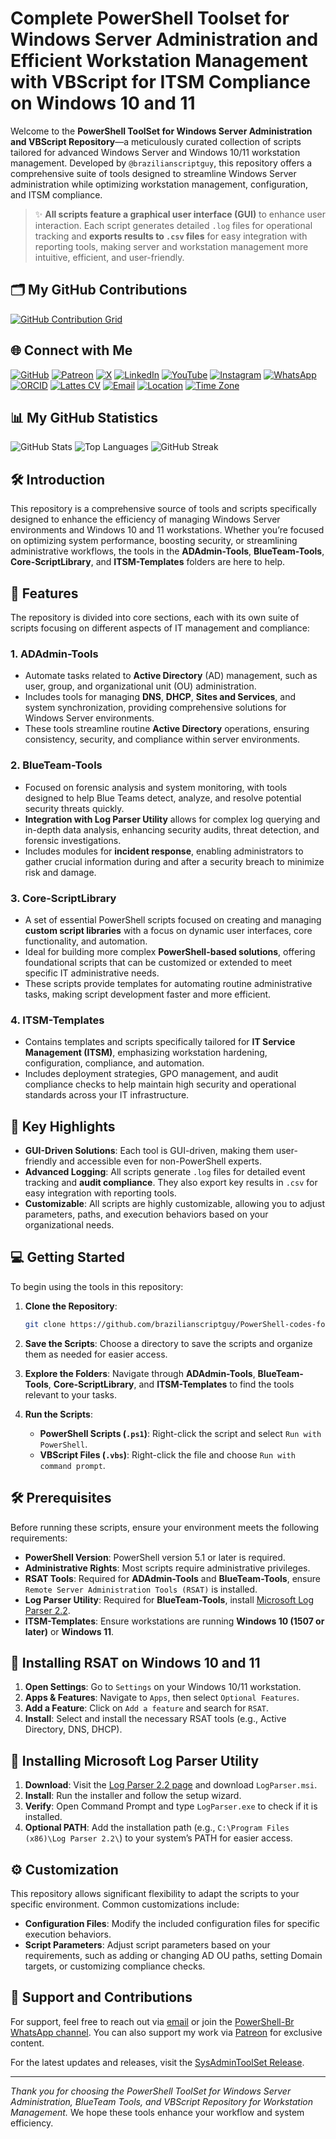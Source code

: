 # Complete PowerShell Toolset for Windows Server Administration and Efficient Workstation Management with VBScript for ITSM Compliance on Windows 10 and 11

Welcome to the **PowerShell ToolSet for Windows Server Administration and VBScript Repository**—a meticulously curated collection of scripts tailored for advanced Windows Server and Windows 10/11 workstation management. Developed by `@brazilianscriptguy`, this repository offers a comprehensive suite of tools designed to streamline Windows Server administration while optimizing workstation management, configuration, and ITSM compliance.

> ✨ **All scripts feature a graphical user interface (GUI)** to enhance user interaction. Each script generates detailed `.log` files for operational tracking and **exports results to `.csv` files** for easy integration with reporting tools, making server and workstation management more intuitive, efficient, and user-friendly.

## 🗂️ My GitHub Contributions

[![GitHub Contribution Grid](https://ghchart.rshah.org/brazilianscriptguy)](https://github.com/brazilianscriptguy)

## 🌐 Connect with Me

[![GitHub](https://img.shields.io/badge/GitHub-@brazilianscriptguy-181717?style=for-the-badge&logo=github)](https://github.com/brazilianscriptguy)
[![Patreon](https://img.shields.io/badge/Patreon-Support%20Me-red?style=for-the-badge&logo=patreon)](https://patreon.com/brazilianscriptguy)
[![X](https://img.shields.io/badge/Twitter-@brazscriptguy-000000?style=for-the-badge&logo=x)](https://x.com/brazscriptguy)
[![LinkedIn](https://img.shields.io/badge/LinkedIn-in/brazilianscriptguy-0077B5?style=for-the-badge&logo=linkedin)](https://www.linkedin.com/in/brazilianscriptguy/)
[![YouTube](https://img.shields.io/badge/YouTube-@brazilianscriptguy-FF0000?style=for-the-badge&logo=youtube)](https://www.youtube.com/@brazilianscriptguy)
[![Instagram](https://img.shields.io/badge/Instagram-@4tetraforensics-E4405F?style=for-the-badge&logo=instagram)](https://www.instagram.com/4tetraforensics)
[![WhatsApp](https://img.shields.io/badge/WhatsApp-PowerShellBR-25D366?style=for-the-badge&logo=whatsapp)](https://whatsapp.com/channel/0029VaEgqC50G0XZV1k4Mb1c)
[![ORCID](https://img.shields.io/badge/ORCID-0000--0003--3705--7468-A6CE39?style=for-the-badge&logo=orcid)](https://orcid.org/0000-0003-3705-7468)
[![Lattes CV](https://img.shields.io/badge/Lattes%20CV-0191525072495482-00A693?style=for-the-badge&logo=academia)](http://lattes.cnpq.br/0191525072495482)
[![Email](https://img.shields.io/badge/Email-luizhamilton.lhr@gmail.com-D14836?style=for-the-badge&logo=gmail)](mailto:luizhamilton.lhr@gmail.com)
[![Location](https://img.shields.io/badge/Location-27°00'04.3%22S%2048°36'19.2%22W-brightgreen?style=for-the-badge&logo=googlemaps)](https://www.google.com/maps?q=-27.0011813,-48.6053388)
[![Time Zone](https://img.shields.io/static/v1?label=Time%20Zone&message=UTC%20-3%3A00%20/%20Balneário%20Camboriú&color=blue&style=for-the-badge)](https://time.is/Balne%C3%A1rio_Cambori%C3%BA)

## 📊 My GitHub Statistics

![GitHub Stats](https://github-readme-stats.vercel.app/api?username=brazilianscriptguy&show_icons=true&theme=radical&v=2)
![Top Languages](https://github-readme-stats.vercel.app/api/top-langs/?username=brazilianscriptguy&layout=compact&theme=radical&v=2)
![GitHub Streak](https://github-readme-streak-stats.herokuapp.com/?user=brazilianscriptguy&theme=radical&v=2)

## 🛠️ Introduction

This repository is a comprehensive source of tools and scripts specifically designed to enhance the efficiency of managing Windows Server environments and Windows 10 and 11 workstations. Whether you’re focused on optimizing system performance, boosting security, or streamlining administrative workflows, the tools in the **ADAdmin-Tools**, **BlueTeam-Tools**, **Core-ScriptLibrary**, and **ITSM-Templates** folders are here to help.

## 🚀 Features

The repository is divided into core sections, each with its own suite of scripts focusing on different aspects of IT management and compliance:

### 1. **ADAdmin-Tools**
   - Automate tasks related to **Active Directory** (AD) management, such as user, group, and organizational unit (OU) administration.
   - Includes tools for managing **DNS**, **DHCP**, **Sites and Services**, and system synchronization, providing comprehensive solutions for Windows Server environments.
   - These tools streamline routine **Active Directory** operations, ensuring consistency, security, and compliance within server environments.

### 2. **BlueTeam-Tools**
   - Focused on forensic analysis and system monitoring, with tools designed to help Blue Teams detect, analyze, and resolve potential security threats quickly.
   - **Integration with Log Parser Utility** allows for complex log querying and in-depth data analysis, enhancing security audits, threat detection, and forensic investigations.
   - Includes modules for **incident response**, enabling administrators to gather crucial information during and after a security breach to minimize risk and damage.

### 3. **Core-ScriptLibrary**
   - A set of essential PowerShell scripts focused on creating and managing **custom script libraries** with a focus on dynamic user interfaces, core functionality, and automation.
   - Ideal for building more complex **PowerShell-based solutions**, offering foundational scripts that can be customized or extended to meet specific IT administrative needs.
   - These scripts provide templates for automating routine administrative tasks, making script development faster and more efficient.

### 4. **ITSM-Templates**
   - Contains templates and scripts specifically tailored for **IT Service Management (ITSM)**, emphasizing workstation hardening, configuration, compliance, and automation.
   - Includes deployment strategies, GPO management, and audit compliance checks to help maintain high security and operational standards across your IT infrastructure.

## 🌟 Key Highlights

- **GUI-Driven Solutions**: Each tool is GUI-driven, making them user-friendly and accessible even for non-PowerShell experts.
- **Advanced Logging**: All scripts generate `.log` files for detailed event tracking and **audit compliance**. They also export key results in `.csv` for easy integration with reporting tools.
- **Customizable**: All scripts are highly customizable, allowing you to adjust parameters, paths, and execution behaviors based on your organizational needs.

## 💻 Getting Started

To begin using the tools in this repository:

1. **Clone the Repository**:
   ```bash
   git clone https://github.com/brazilianscriptguy/PowerShell-codes-for-Windows-Server-Administrators.git
   ```

2. **Save the Scripts**: Choose a directory to save the scripts and organize them as needed for easier access.

3. **Explore the Folders**: Navigate through **ADAdmin-Tools**, **BlueTeam-Tools**, **Core-ScriptLibrary**, and **ITSM-Templates** to find the tools relevant to your tasks.

4. **Run the Scripts**:
   - **PowerShell Scripts (`.ps1`)**: Right-click the script and select `Run with PowerShell`.
   - **VBScript Files (`.vbs`)**: Right-click the file and choose `Run with command prompt`.

## 🛠️ Prerequisites

Before running these scripts, ensure your environment meets the following requirements:

- **PowerShell Version**: PowerShell version 5.1 or later is required.
- **Administrative Rights**: Most scripts require administrative privileges.
- **RSAT Tools**: Required for **ADAdmin-Tools** and **BlueTeam-Tools**, ensure `Remote Server Administration Tools (RSAT)` is installed.
- **Log Parser Utility**: Required for **BlueTeam-Tools**, install [Microsoft Log Parser 2.2](https://www.microsoft.com/en-us/download/details.aspx?id=24659).
- **ITSM-Templates**: Ensure workstations are running **Windows 10 (1507 or later)** or **Windows 11**.

## 🔧 Installing RSAT on Windows 10 and 11

1. **Open Settings**: Go to `Settings` on your Windows 10/11 workstation.
2. **Apps & Features**: Navigate to `Apps`, then select `Optional Features`.
3. **Add a Feature**: Click on `Add a feature` and search for `RSAT`.
4. **Install**: Select and install the necessary RSAT tools (e.g., Active Directory, DNS, DHCP).

## 🔧 Installing Microsoft Log Parser Utility

1. **Download**: Visit the [Log Parser 2.2 page](https://www.microsoft.com/en-us/download/details.aspx?id=24659) and download `LogParser.msi`.
2. **Install**: Run the installer and follow the setup wizard.
3. **Verify**: Open Command Prompt and type `LogParser.exe` to check if it is installed.
4. **Optional PATH**: Add the installation path (e.g., `C:\Program Files (x86)\Log Parser 2.2\`) to your system’s PATH for easier access.

## ⚙️ Customization

This repository allows significant flexibility to adapt the scripts to your specific environment. Common customizations include:

- **Configuration Files**: Modify the included configuration files for specific execution behaviors.
- **Script Parameters**: Adjust script parameters based on your requirements, such as adding or changing AD OU paths, setting Domain targets, or customizing compliance checks.

## 🤝 Support and Contributions

For support, feel free to reach out via [email](mailto:luizhamilton.lhr@gmail.com) or join the [PowerShell-Br WhatsApp channel](https://whatsapp.com/channel/0029VaEgqC50G0XZV1k4Mb1c). You can also support my work via [Patreon](https://patreon.com/brazilianscriptguy) for exclusive content.

For the latest updates and releases, visit the [SysAdminToolSet Release](https://github.com/brazilianscriptguy/PowerShell-codes-for-Windows-Server-Administrators/releases/tag/SysAdminToolSet).

---

*Thank you for choosing the PowerShell ToolSet for Windows Server Administration, BlueTeam Tools, and VBScript Repository for Workstation Management.* We hope these tools enhance your workflow and system efficiency.
